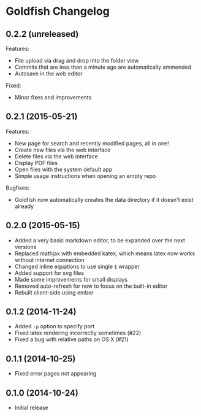 # Goldfish Changelog

## 0.2.2 (unreleased)

Features:

- File upload via drag and drop into the folder view
- Commits that are less than a minute ago are automatically ammended
- Autosave in the web editor

Fixed:

- Minor fixes and improvements

## 0.2.1 (2015-05-21)

Features:

- New page for search and recently modified pages, all in one!
- Create new files via the web interface
- Delete files via the web interface
- Display PDF files
- Open files with the system default app
- Simple usage instructions when opening an empty repo

Bugfixes:

- Goldfish now automatically creates the data directory if it doesn't exist already

## 0.2.0 (2015-05-15)

- Added a very basic markdown editor, to be expanded over the next versions
- Replaced mathjax with embedded katex, which means latex now works without internet connection
- Changed inline equations to use single `$` wrapper
- Added support for svg files
- Made some improvements for small displays
- Removed auto-refresh for now to focus on the built-in editor
- Rebuilt client-side using ember

## 0.1.2 (2014-11-24)

- Added `-p` option to specify port
- Fixed latex rendering incorrectly sometimes (#22)
- Fixed a bug with relative paths on OS X (#21)

## 0.1.1 (2014-10-25)

- Fixed error pages not appearing

## 0.1.0 (2014-10-24)

- Initial release
